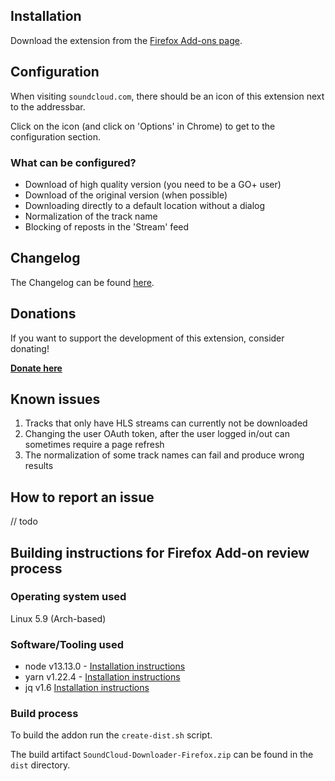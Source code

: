 ## Installation

Download the extension from the [Firefox Add-ons page](https://addons.mozilla.org/firefox/addon/soundcloud-dl).

## Configuration

When visiting `soundcloud.com`, there should be an icon of this extension next to the addressbar.

Click on the icon (and click on 'Options' in Chrome) to get to the configuration section.

### What can be configured?

- Download of high quality version (you need to be a GO+ user)
- Download of the original version (when possible)
- Downloading directly to a default location without a dialog
- Normalization of the track name
- Blocking of reposts in the 'Stream' feed

## Changelog

The Changelog can be found [here](./CHANGELOG.md).

## Donations

If you want to support the development of this extension, consider donating!

[**Donate here**](https://www.paypal.me/nottobii)

## Known issues

1. Tracks that only have HLS streams can currently not be downloaded
2. Changing the user OAuth token, after the user logged in/out can sometimes require a page refresh
3. The normalization of some track names can fail and produce wrong results

## How to report an issue

// todo

## Building instructions for Firefox Add-on review process

### Operating system used

Linux 5.9 (Arch-based)

### Software/Tooling used

- node v13.13.0 - [Installation instructions](https://nodejs.org/en/download/)
- yarn v1.22.4 - [Installation instructions](https://classic.yarnpkg.com/en/docs/install)
- jq v1.6 [Installation instructions](https://stedolan.github.io/jq/download/)

### Build process

To build the addon run the `create-dist.sh` script.

The build artifact `SoundCloud-Downloader-Firefox.zip` can be found in the `dist` directory.
